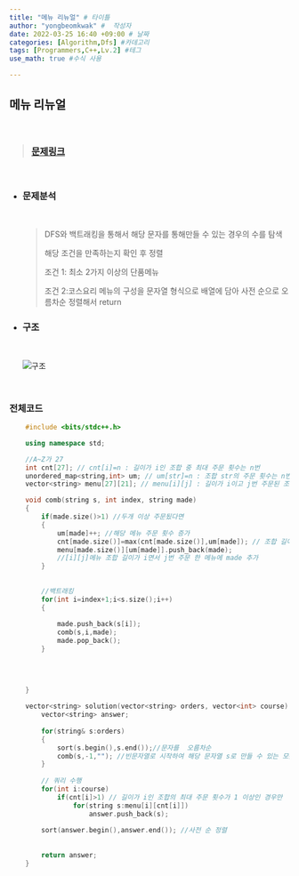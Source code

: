 ```yaml
---
title: "메뉴 리뉴얼" # 타이틀 
author: "yongbeomkwak" #  작성자 
date: 2022-03-25 16:40 +09:00 # 날짜  
categories: [Algorithm,Dfs] #카데고리 
tags: [Programmers,C++,Lv.2] #테그 
use_math: true #수식 사용

---
```


## 메뉴 리뉴얼

<br>

> ### [문제링크](https://programmers.co.kr/learn/courses/30/lessons/72411?language=cpp)

<br>

-  ### 문제분석 
    <br>
    
    >  DFS와 백트래킹을 통해서 해당 문자를 통해만들 수 있는 경우의 수를 탐색 
    > 
    > 해당 조건을 만족하는지 확인 후 정렬
    > 
    > 조건 1: 최소 2가지 이상의 단품메뉴
    >
    > 조건 2:코스요리 메뉴의 구성을 문자열 형식으로 배열에 담아 사전 순으로 오름차순 정렬해서 return 

-   ### 구조
    <br>

    ![구조](https://user-images.githubusercontent.com/48616183/160079198-c4200152-ac89-4f1a-9fa1-c5a222a50fd6.png)

<br>

### 전체코드

~~~ c++
    #include <bits/stdc++.h>

    using namespace std;

    //A~Z가 27 
    int cnt[27]; // cnt[i]=n : 길이가 i인 조합 중 최대 주문 횟수는 n번
    unordered_map<string,int> um; // um[str]=n : 조합 str의 주문 횟수는 n번
    vector<string> menu[27][21]; // menu[i][j] : 길이가 i이고 j번 주문된 조합들의 목록

    void comb(string s, int index, string made)
    {
        if(made.size()>1) //두개 이상 주문됬다면
        {
            um[made]++; //해당 메뉴 주문 횟수 증가
            cnt[made.size()]=max(cnt[made.size()],um[made]); // 조합 길이 별 최대 주문 횟수 갱신
            menu[made.size()][um[made]].push_back(made); 
            //[i][j]메뉴 조합 길이가 i면서 j번 주문 한 메뉴에 made 추가 
        }
        
        
        //백트래킹
        for(int i=index+1;i<s.size();i++)
        {
        
            made.push_back(s[i]);
            comb(s,i,made);
            made.pop_back();
        }
        
    
        
        
    }

    vector<string> solution(vector<string> orders, vector<int> course) {
        vector<string> answer;
        
        for(string& s:orders)
        {
            sort(s.begin(),s.end());//문자를  오름차순
            comb(s,-1,""); //빈문자열로 시작하여 해당 문자열 s로 만들 수 있는 모든 경우의 조합 탐색 
        }
        
        // 쿼리 수행
        for(int i:course)
            if(cnt[i]>1) // 길이가 i인 조합의 최대 주문 횟수가 1 이상인 경우만
                for(string s:menu[i][cnt[i]])
                    answer.push_back(s);
        
        sort(answer.begin(),answer.end()); //사전 순 정렬
        
        
        return answer;
    }
~~~
